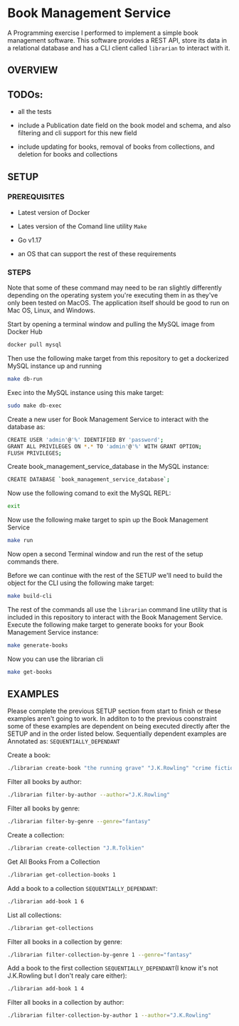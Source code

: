 # Book Management Service

A Programming exercise I performed to implement a simple book management software. This software provides a REST API, store its data in a relational database and has a CLI client called `librarian` to interact with it.

## OVERVIEW

## TODOs:

* all the tests

* include a Publication date field on the book model and schema, and also filtering and cli support for this new field 

* include updating for books, removal of books from collections, and deletion for books and collections

## SETUP 

### PREREQUISITES

* Latest version of Docker

* Lates version of the Comand line utility `Make` 

* Go v1.17

* an OS that can support the rest of these requirements

### STEPS

Note that some of these command may need to be ran slightly differently depending on the operating system you're executing them in as they've only been tested on MacOS. The application itself should be good to run on Mac OS, Linux, and Windows.

Start by opening a terminal window and pulling the MySQL image from Docker Hub

```bash
docker pull mysql
```

Then use the following make target from this repository to get a dockerized MySQL instance up and running 

```bash
make db-run
```

Exec into the MySQL instance using this make target: 

```bash
sudo make db-exec
```

Create a new user for Book Management Service to interact with the database as:

```bash
CREATE USER 'admin'@'%' IDENTIFIED BY 'password';
GRANT ALL PRIVILEGES ON *.* TO 'admin'@'%' WITH GRANT OPTION;
FLUSH PRIVILEGES;
```

Create book_management_service_database in the MySQL instance:

```bash
CREATE DATABASE `book_management_service_database`;
```

Now use the following comand to exit the MySQL REPL:

```bash
exit
```

Now use the following make target to spin up the Book Management Service

```bash
make run
```

Now open a second Terminal window and run the rest of the setup commands there.

Before we can continue with the rest of the SETUP we'll need to build the object for the CLI using the following make target: 

```bash
make build-cli
```
The rest of the commands all use the `librarian` command line utility that is included in this repository to interact with the Book Management Service. Execute the following make target to generate books for your Book Management Service instance:

```bash
make generate-books
```

Now you can use the librarian cli 

```bash
make get-books
```

## EXAMPLES

Please complete the previous SETUP section from start to finish or these examples aren't going to work. In additon to to the previous coonstraint some of these examples are dependent on being executed directly after the SETUP and in the order listed below. Sequentially dependent examples are Annotated as: `SEQUENTIALLY_DEPENDANT`

Create a book:

```bash
./librarian create-book "the running grave" "J.K.Rowling" "crime fiction" 
```

Filter all books by author:

```bash
./librarian filter-by-author --author="J.K.Rowling"
```

Filter all books by genre:

```bash
./librarian filter-by-genre --genre="fantasy"
```

Create a collection:

```bash
./librarian create-collection "J.R.Tolkien"
```

Get All Books From a Collection

```bash
./librarian get-collection-books 1
```

Add a book to a collection `SEQUENTIALLY_DEPENDANT`:

```bash
./librarian add-book 1 6
```

List all collections:

```bash
./librarian get-collections
```

Filter all books in a collection by genre:

```bash
./librarian filter-collection-by-genre 1 --genre="fantasy"
```

Add a book to the first collection `SEQUENTIALLY_DEPENDANT`(I know it's not J.K.Rowling but I don't realy care either):

```bash
./librarian add-book 1 4
```

Filter all books in a collection by author:

```bash
./librarian filter-collection-by-author 1 --author="J.K.Rowling"
```
